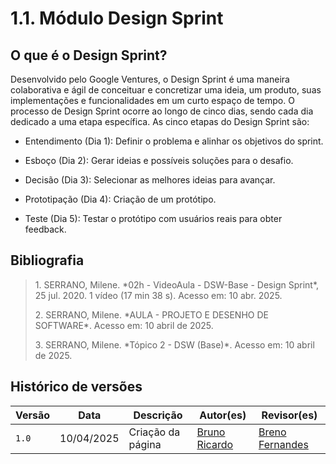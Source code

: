 # 1.1. Módulo Design Sprint

## O que é o Design Sprint?

Desenvolvido pelo Google Ventures, o Design Sprint é uma maneira colaborativa e ágil de conceituar e concretizar uma ideia, um produto, suas implementações e funcionalidades em um curto espaço de tempo. O processo de Design Sprint ocorre ao longo de cinco dias, sendo cada dia dedicado a uma etapa específica. As cinco etapas do Design Sprint são:

- Entendimento (Dia 1): Definir o problema e alinhar os objetivos do sprint.

- Esboço (Dia 2): Gerar ideias e possíveis soluções para o desafio.

- Decisão (Dia 3): Selecionar as melhores ideias para avançar.

- Prototipação (Dia 4): Criação de um protótipo.

- Teste (Dia 5): Testar o protótipo com usuários reais para obter feedback.

## Bibliografia

> <p id="1">1. SERRANO, Milene. *02h - VideoAula - DSW-Base - Design Sprint*, 25 jul. 2020. 1 vídeo (17 min 38 s). Acesso em: 10 abr. 2025.</p>
> <p id="2">2. SERRANO, Milene. *AULA - PROJETO E DESENHO DE SOFTWARE*. Acesso em: 10 abril de 2025.</p>  
> <p id="3">3. SERRANO, Milene. *Tópico 2 - DSW (Base)*. Acesso em: 10 abril de 2025.</p>

## Histórico de versões

| Versão | Data       | Descrição                                      | Autor(es)                         | Revisor(es)                     |
|--------|------------|------------------------------------------------|-----------------------------------|---------------------------------|
| `1.0`  | 10/04/2025 | Criação da página  | [Bruno Ricardo](https://github.com/EhOBruno) | [Breno Fernandes](https://github.com/Brenofrds) |